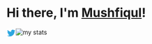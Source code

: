 # Hi there, I'm <a href="https://mushfiqulislam.me">Mushfiqul</a>!

<img alt="my stats" src="https://github-readme-stats.vercel.app/api/top-langs/?username=mushfiqulIslam&&langs_count=6&card_width=500&bg_color=000000&text_color=a29894&layout=compact" />

<a href="https://twitter.com/_mushfiqulIslam">
  <img align="left" alt="Mushfiqul Islam | Twitter" width="21px" src="https://raw.githubusercontent.com/mushfiqulIslam/mushfiqulIslam/main/twitter.svg" />
</a>
<!-- ![Mushfiqul's GitHub stats](https://github-readme-stats.vercel.app/api?username=mushfiqulIslam&&count_private=true&theme=transparent&show_icons=true) -->
<!---
mushfiqulIslam/mushfiqulIslam is a ✨ special ✨ repository because its `README.md` (this file) appears on your GitHub profile.
You can click the Preview link to take a look at your changes.
--->

